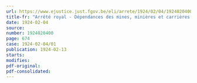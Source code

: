 ```yaml
---
url: https://www.ejustice.just.fgov.be/eli/arrete/1924/02/04/1924020400/justel
title-fr: "Arrêté royal - Dépendances des mines, minières et carrières souterraines - Police des travaux de terrassement, de construction, de montage et de tous travaux autres que ceux de l'exploitation"
date: 1924-02-04
source:
number: 1924020400
page: 674
case: 1924-02-04/01
publication: 1924-02-13
starts:
modifies:
pdf-original:
pdf-consolidated:
---
```


